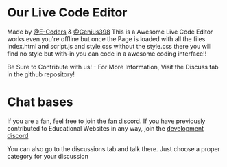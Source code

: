 # Our Live Code Editor
Made by <a href="https://github.com/E-coders">@E-Coders</a> & <a href="https://github.com/Genius398">@Genius398</a>
This is a Awesome Live Code Editor works even you're offline but once the Page is loaded with all the files index.html and script.js and style.css without the style.css there you will find no style but with-in you can code in a awesome coding interface!!

Be Sure to Contribute with us! - For More Information, Visit the Discuss tab in the github repository!


# Chat bases

If you are a fan, feel free to join the <a href="https://discord.gg/nGasHWn7bF">fan discord</a>. If you have previously contributed to Educational Websites in any way, join the <a href="https://discord.gg/H3RcszvGpP">development discord</a>

You can also go to the discussions tab and talk there. Just choose a proper category for your discussion

